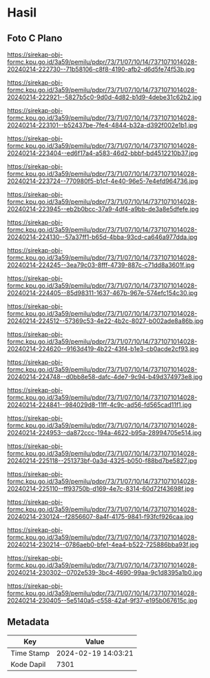 # Hasil

## Foto C Plano

https://sirekap-obj-formc.kpu.go.id/3a59/pemilu/pdpr/73/71/07/10/14/7371071014028-20240214-222730--71b58106-c8f8-4190-afb2-d6d5fe74f53b.jpg

https://sirekap-obj-formc.kpu.go.id/3a59/pemilu/pdpr/73/71/07/10/14/7371071014028-20240214-222921--5827b5c0-9d0d-4d82-b1d9-4debe31c62b2.jpg

https://sirekap-obj-formc.kpu.go.id/3a59/pemilu/pdpr/73/71/07/10/14/7371071014028-20240214-223101--b52437be-7fe4-4844-b32a-d392f002e1b1.jpg

https://sirekap-obj-formc.kpu.go.id/3a59/pemilu/pdpr/73/71/07/10/14/7371071014028-20240214-223404--ed6f17a4-a583-46d2-bbbf-bd4512210b37.jpg

https://sirekap-obj-formc.kpu.go.id/3a59/pemilu/pdpr/73/71/07/10/14/7371071014028-20240214-223724--770980f5-b1cf-4e40-96e5-7e4efd964736.jpg

https://sirekap-obj-formc.kpu.go.id/3a59/pemilu/pdpr/73/71/07/10/14/7371071014028-20240214-223945--eb2b0bcc-37a9-4df4-a9bb-de3a8e5dfefe.jpg

https://sirekap-obj-formc.kpu.go.id/3a59/pemilu/pdpr/73/71/07/10/14/7371071014028-20240214-224130--57a37ff1-b65d-4bba-93cd-ca646a977dda.jpg

https://sirekap-obj-formc.kpu.go.id/3a59/pemilu/pdpr/73/71/07/10/14/7371071014028-20240214-224245--3ea79c03-8fff-4739-887c-c71dd8a3601f.jpg

https://sirekap-obj-formc.kpu.go.id/3a59/pemilu/pdpr/73/71/07/10/14/7371071014028-20240214-224405--85d98311-1637-467b-967e-574efc154c30.jpg

https://sirekap-obj-formc.kpu.go.id/3a59/pemilu/pdpr/73/71/07/10/14/7371071014028-20240214-224512--57369c53-4e22-4b2c-8027-b002ade8a86b.jpg

https://sirekap-obj-formc.kpu.go.id/3a59/pemilu/pdpr/73/71/07/10/14/7371071014028-20240214-224620--9163d419-4b22-43f4-b1e3-cb0acde2cf93.jpg

https://sirekap-obj-formc.kpu.go.id/3a59/pemilu/pdpr/73/71/07/10/14/7371071014028-20240214-224748--d0bb8e58-dafc-4de7-9c94-b49d374973e8.jpg

https://sirekap-obj-formc.kpu.go.id/3a59/pemilu/pdpr/73/71/07/10/14/7371071014028-20240214-224841--984029d8-11ff-4c9c-ad56-fd565cad11f1.jpg

https://sirekap-obj-formc.kpu.go.id/3a59/pemilu/pdpr/73/71/07/10/14/7371071014028-20240214-224953--da872ccc-194a-4622-b95a-28994705e514.jpg

https://sirekap-obj-formc.kpu.go.id/3a59/pemilu/pdpr/73/71/07/10/14/7371071014028-20240214-225118--251373bf-0a3d-4325-b050-f88bd7be5827.jpg

https://sirekap-obj-formc.kpu.go.id/3a59/pemilu/pdpr/73/71/07/10/14/7371071014028-20240214-225110--ff93750b-d169-4e7c-8314-60d72f43698f.jpg

https://sirekap-obj-formc.kpu.go.id/3a59/pemilu/pdpr/73/71/07/10/14/7371071014028-20240214-230124--f2856607-8a4f-4175-9841-f93fcf926caa.jpg

https://sirekap-obj-formc.kpu.go.id/3a59/pemilu/pdpr/73/71/07/10/14/7371071014028-20240214-230214--0786aeb0-bfe1-4ea4-b522-725886bba93f.jpg

https://sirekap-obj-formc.kpu.go.id/3a59/pemilu/pdpr/73/71/07/10/14/7371071014028-20240214-230302--0702e539-3bc4-4690-99aa-9c1d8395a1b0.jpg

https://sirekap-obj-formc.kpu.go.id/3a59/pemilu/pdpr/73/71/07/10/14/7371071014028-20240214-230405--5e5140a5-c558-42af-9f37-e195b067615c.jpg


## Metadata

| Key        | Value               |
| ---------- | ------------------- |
| Time Stamp | 2024-02-19 14:03:21 |
| Kode Dapil | 7301                |



